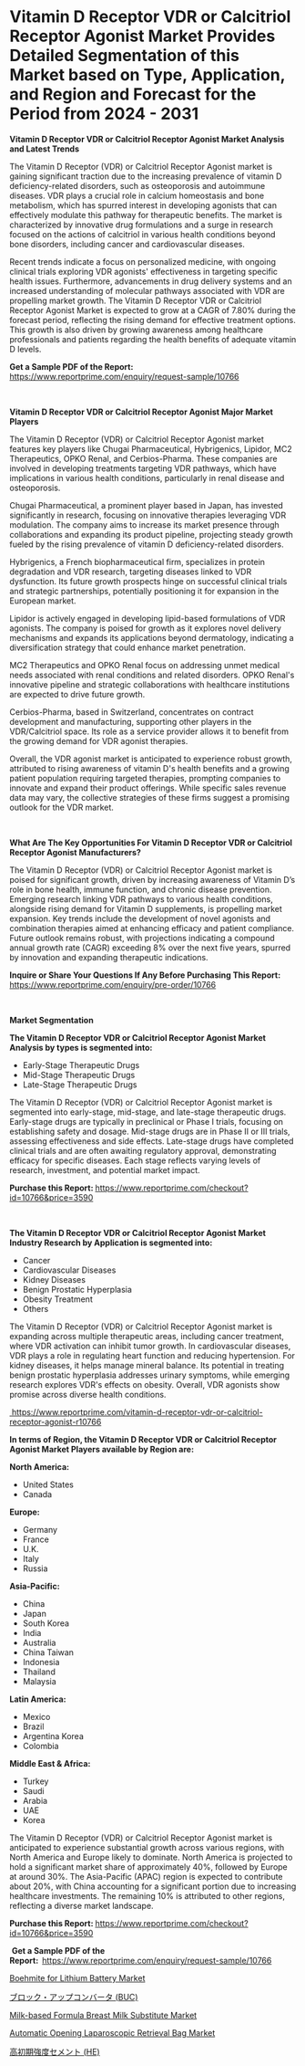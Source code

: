 <p><h1>Vitamin D Receptor VDR or Calcitriol Receptor Agonist Market Provides Detailed Segmentation of this Market based on Type, Application, and Region and Forecast for the Period from 2024 - 2031</h1></p><p><strong>Vitamin D Receptor VDR or Calcitriol Receptor Agonist Market Analysis and Latest Trends</strong></p>
<p><p>The Vitamin D Receptor (VDR) or Calcitriol Receptor Agonist market is gaining significant traction due to the increasing prevalence of vitamin D deficiency-related disorders, such as osteoporosis and autoimmune diseases. VDR plays a crucial role in calcium homeostasis and bone metabolism, which has spurred interest in developing agonists that can effectively modulate this pathway for therapeutic benefits. The market is characterized by innovative drug formulations and a surge in research focused on the actions of calcitriol in various health conditions beyond bone disorders, including cancer and cardiovascular diseases.</p><p>Recent trends indicate a focus on personalized medicine, with ongoing clinical trials exploring VDR agonists' effectiveness in targeting specific health issues. Furthermore, advancements in drug delivery systems and an increased understanding of molecular pathways associated with VDR are propelling market growth. The Vitamin D Receptor VDR or Calcitriol Receptor Agonist Market is expected to grow at a CAGR of 7.80% during the forecast period, reflecting the rising demand for effective treatment options. This growth is also driven by growing awareness among healthcare professionals and patients regarding the health benefits of adequate vitamin D levels.</p></p>
<p><strong>Get a Sample PDF of the Report:&nbsp;</strong> <a href="https://www.reportprime.com/enquiry/request-sample/10766">https://www.reportprime.com/enquiry/request-sample/10766</a></p>
<p>&nbsp;</p>
<p><strong>Vitamin D Receptor VDR or Calcitriol Receptor Agonist Major Market Players</strong></p>
<p><p>The Vitamin D Receptor (VDR) or Calcitriol Receptor Agonist market features key players like Chugai Pharmaceutical, Hybrigenics, Lipidor, MC2 Therapeutics, OPKO Renal, and Cerbios-Pharma. These companies are involved in developing treatments targeting VDR pathways, which have implications in various health conditions, particularly in renal disease and osteoporosis.</p><p>Chugai Pharmaceutical, a prominent player based in Japan, has invested significantly in research, focusing on innovative therapies leveraging VDR modulation. The company aims to increase its market presence through collaborations and expanding its product pipeline, projecting steady growth fueled by the rising prevalence of vitamin D deficiency-related disorders.</p><p>Hybrigenics, a French biopharmaceutical firm, specializes in protein degradation and VDR research, targeting diseases linked to VDR dysfunction. Its future growth prospects hinge on successful clinical trials and strategic partnerships, potentially positioning it for expansion in the European market.</p><p>Lipidor is actively engaged in developing lipid-based formulations of VDR agonists. The company is poised for growth as it explores novel delivery mechanisms and expands its applications beyond dermatology, indicating a diversification strategy that could enhance market penetration.</p><p>MC2 Therapeutics and OPKO Renal focus on addressing unmet medical needs associated with renal conditions and related disorders. OPKO Renal's innovative pipeline and strategic collaborations with healthcare institutions are expected to drive future growth.</p><p>Cerbios-Pharma, based in Switzerland, concentrates on contract development and manufacturing, supporting other players in the VDR/Calcitriol space. Its role as a service provider allows it to benefit from the growing demand for VDR agonist therapies.</p><p>Overall, the VDR agonist market is anticipated to experience robust growth, attributed to rising awareness of vitamin D's health benefits and a growing patient population requiring targeted therapies, prompting companies to innovate and expand their product offerings. While specific sales revenue data may vary, the collective strategies of these firms suggest a promising outlook for the VDR market.</p></p>
<p>&nbsp;</p>
<p><strong>What Are The Key Opportunities For Vitamin D Receptor VDR or Calcitriol Receptor Agonist Manufacturers?</strong></p>
<p><p>The Vitamin D Receptor (VDR) or Calcitriol Receptor Agonist market is poised for significant growth, driven by increasing awareness of Vitamin D’s role in bone health, immune function, and chronic disease prevention. Emerging research linking VDR pathways to various health conditions, alongside rising demand for Vitamin D supplements, is propelling market expansion. Key trends include the development of novel agonists and combination therapies aimed at enhancing efficacy and patient compliance. Future outlook remains robust, with projections indicating a compound annual growth rate (CAGR) exceeding 8% over the next five years, spurred by innovation and expanding therapeutic indications.</p></p>
<p><strong>Inquire or Share Your Questions If Any Before Purchasing This Report:</strong> <a href="https://www.reportprime.com/enquiry/pre-order/10766">https://www.reportprime.com/enquiry/pre-order/10766</a></p>
<p>&nbsp;</p>
<p><strong>Market Segmentation</strong></p>
<p><strong>The Vitamin D Receptor VDR or Calcitriol Receptor Agonist Market Analysis by types is segmented into:</strong></p>
<p><ul><li>Early-Stage Therapeutic Drugs</li><li>Mid-Stage Therapeutic Drugs</li><li>Late-Stage Therapeutic Drugs</li></ul></p>
<p><p>The Vitamin D Receptor (VDR) or Calcitriol Receptor Agonist market is segmented into early-stage, mid-stage, and late-stage therapeutic drugs. Early-stage drugs are typically in preclinical or Phase I trials, focusing on establishing safety and dosage. Mid-stage drugs are in Phase II or III trials, assessing effectiveness and side effects. Late-stage drugs have completed clinical trials and are often awaiting regulatory approval, demonstrating efficacy for specific diseases. Each stage reflects varying levels of research, investment, and potential market impact.</p></p>
<p><strong>Purchase this Report:&nbsp;</strong><a href="https://www.reportprime.com/checkout?id=10766&price=3590">https://www.reportprime.com/checkout?id=10766&price=3590</a></p>
<p>&nbsp;</p>
<p><strong>The Vitamin D Receptor VDR or Calcitriol Receptor Agonist Market Industry Research by Application is segmented into:</strong></p>
<p><ul><li>Cancer</li><li>Cardiovascular Diseases</li><li>Kidney Diseases</li><li>Benign Prostatic Hyperplasia</li><li>Obesity Treatment</li><li>Others</li></ul></p>
<p><p>The Vitamin D Receptor (VDR) or Calcitriol Receptor Agonist market is expanding across multiple therapeutic areas, including cancer treatment, where VDR activation can inhibit tumor growth. In cardiovascular diseases, VDR plays a role in regulating heart function and reducing hypertension. For kidney diseases, it helps manage mineral balance. Its potential in treating benign prostatic hyperplasia addresses urinary symptoms, while emerging research explores VDR's effects on obesity. Overall, VDR agonists show promise across diverse health conditions.</p></p>
<p><a href="https://www.reportprime.com/vitamin-d-receptor-vdr-or-calcitriol-receptor-agonist-r10766">&nbsp;https://www.reportprime.com/vitamin-d-receptor-vdr-or-calcitriol-receptor-agonist-r10766</a></p>
<p><strong>In terms of Region, the Vitamin D Receptor VDR or Calcitriol Receptor Agonist Market Players available by Region are:</strong></p>
<p>
    <p> <strong> North America: </strong>
        <ul>
            <li>United States</li>
            <li>Canada</li>
        </ul>
        </p> 
    <p> <strong> Europe: </strong>
        <ul>
            <li>Germany</li>
            <li>France</li>
            <li>U.K.</li>
            <li>Italy</li>
            <li>Russia</li>
        </ul>
        </p> 
    <p> <strong> Asia-Pacific: </strong>
        <ul>
            <li>China</li>
            <li>Japan</li>
            <li>South Korea</li>
            <li>India</li>
            <li>Australia</li>
            <li>China Taiwan</li>
            <li>Indonesia</li>
            <li>Thailand</li>
            <li>Malaysia</li>
        </ul>
        </p> 
    <p> <strong> Latin America: </strong>
        <ul>
            <li>Mexico</li>
            <li>Brazil</li>
            <li>Argentina Korea</li>
            <li>Colombia</li>
        </ul>
        </p> 
    <p> <strong> Middle East & Africa: </strong>
        <ul>
            <li>Turkey</li>
            <li>Saudi</li>
            <li>Arabia</li>
            <li>UAE</li>
            <li>Korea</li>
        </ul>
    </p>
    </p>
<p><p>The Vitamin D Receptor (VDR) or Calcitriol Receptor Agonist market is anticipated to experience substantial growth across various regions, with North America and Europe likely to dominate. North America is projected to hold a significant market share of approximately 40%, followed by Europe at around 30%. The Asia-Pacific (APAC) region is expected to contribute about 20%, with China accounting for a significant portion due to increasing healthcare investments. The remaining 10% is attributed to other regions, reflecting a diverse market landscape.</p></p>
<p><strong>Purchase this Report: </strong><a href="https://www.reportprime.com/checkout?id=10766&price=3590">https://www.reportprime.com/checkout?id=10766&price=3590</a></p>
<p>&nbsp;<strong>Get a Sample PDF of the Report:&nbsp;&nbsp;</strong><a href="https://www.reportprime.com/enquiry/request-sample/10766">https://www.reportprime.com/enquiry/request-sample/10766</a></p>
<p><strong></strong></p>
<p><p><a href="https://issuu.com/reportprime-2/docs/boehmite-for-lithium-battery-market_f7bab2ed0ee08b">Boehmite for Lithium Battery Market</a></p><p><a href="https://medium.com/@harperhe4e26/block-upconverter-bucs-market-%E3%81%AE%E3%82%B0%E3%83%AD%E3%83%BC%E3%83%90%E3%83%AB%E5%B8%82%E5%A0%B4%E6%A6%82%E8%A6%81%E3%81%AF-%E4%B8%96%E7%95%8C%E3%81%8A%E3%82%88%E3%81%B3%E4%B8%BB%E8%A6%81%E5%B8%82%E5%A0%B4%E3%81%AB%E3%81%8A%E3%81%91%E3%82%8B%E6%A5%AD%E7%95%8C%E3%81%AB%E5%BD%B1%E9%9F%BF%E3%82%92%E4%B8%8E%E3%81%88%E3%82%8B%E4%B8%BB%E8%A6%81%E3%81%AA%E3%83%88%E3%83%AC%E3%83%B3%E3%83%89%E3%81%AB%E3%81%A4%E3%81%84%E3%81%A6-%E7%8B%AC%E8%87%AA%E3%81%AE%E8%A6%96%E7%82%B9%E3%82%92%E6%8F%90%E4%BE%9B%E3%81%97%E3%81%BE%E3%81%99-d679f8852029">ブロック・アップコンバータ (BUC)</a></p><p><a href="https://medium.com/@ayuzak9/the-milk-based-formula-breast-milk-substitute-market-has-grown-significantly-as-a-result-of-b73eb6b119c2">Milk-based Formula Breast Milk Substitute Market</a></p><p><a href="https://medium.com/@lawrencekelley6262/the-automatic-opening-laparoscopic-retrieval-bag-market-decisions-are-mostly-driven-by-resource-87432383c802">Automatic Opening Laparoscopic Retrieval Bag Market</a></p><p><a href="https://medium.com/@harperhe4e26/high-early-strength-cements-he-market-%E3%81%AF-%E3%82%B3%E3%82%B9%E3%83%88%E7%AE%A1%E7%90%86%E3%81%A8%E5%8A%B9%E7%8E%87%E5%90%91%E4%B8%8A%E3%82%92%E5%84%AA%E5%85%88%E3%81%97%E3%81%BE%E3%81%99-%E3%81%95%E3%82%89%E3%81%AB-%E5%A0%B1%E5%91%8A%E6%9B%B8%E3%81%AF%E5%B8%82%E5%A0%B4%E3%81%AE%E9%9C%80%E8%A6%81%E9%9D%A2%E3%81%A8%E4%BE%9B%E7%B5%A6%E9%9D%A2%E3%81%AE%E4%B8%A1%E6%96%B9%E3%82%92%E3%82%AB%E3%83%90%E3%83%BC%E3%81%97%E3%81%A6%E3%81%84%E3%81%BE%E3%81%99-high-0b9cf26cae7f">高初期強度セメント (HE)</a></p></p>